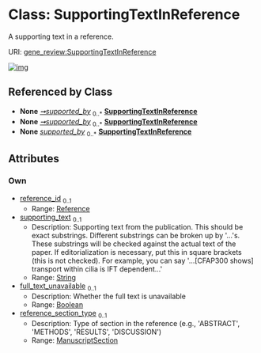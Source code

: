 
# Class: SupportingTextInReference

A supporting text in a reference.

URI: [gene_review:SupportingTextInReference](https://w3id.org/ai4curation/gene_review/SupportingTextInReference)


[![img](https://yuml.me/diagram/nofunky;dir:TB/class/[Reference]<reference_id%200..1-%20[SupportingTextInReference&#124;supporting_text:string%20%3F;full_text_unavailable:boolean%20%3F;reference_section_type:ManuscriptSection%20%3F],[CoreFunction]++-%20supported_by%200..*>[SupportingTextInReference],[ProposedOntologyTerm]++-%20supported_by%200..*>[SupportingTextInReference],[Review]++-%20supported_by%200..*>[SupportingTextInReference],[Review],[Reference],[ProposedOntologyTerm],[CoreFunction])](https://yuml.me/diagram/nofunky;dir:TB/class/[Reference]<reference_id%200..1-%20[SupportingTextInReference&#124;supporting_text:string%20%3F;full_text_unavailable:boolean%20%3F;reference_section_type:ManuscriptSection%20%3F],[CoreFunction]++-%20supported_by%200..*>[SupportingTextInReference],[ProposedOntologyTerm]++-%20supported_by%200..*>[SupportingTextInReference],[Review]++-%20supported_by%200..*>[SupportingTextInReference],[Review],[Reference],[ProposedOntologyTerm],[CoreFunction])

## Referenced by Class

 *  **None** *[➞supported_by](coreFunction__supported_by.md)*  <sub>0..\*</sub>  **[SupportingTextInReference](SupportingTextInReference.md)**
 *  **None** *[➞supported_by](proposedOntologyTerm__supported_by.md)*  <sub>0..\*</sub>  **[SupportingTextInReference](SupportingTextInReference.md)**
 *  **None** *[supported_by](supported_by.md)*  <sub>0..\*</sub>  **[SupportingTextInReference](SupportingTextInReference.md)**

## Attributes


### Own

 * [reference_id](reference_id.md)  <sub>0..1</sub>
     * Range: [Reference](Reference.md)
 * [supporting_text](supporting_text.md)  <sub>0..1</sub>
     * Description: Supporting text from the publication. This should be exact substrings. Different substrings can be broken up by '...'s. These substrings will be checked against the actual text of the paper. If editorialization is necessary, put this in square brackets (this is not checked). For example, you can say '...[CFAP300 shows] transport within cilia is IFT dependent...'
     * Range: [String](types/String.md)
 * [full_text_unavailable](full_text_unavailable.md)  <sub>0..1</sub>
     * Description: Whether the full text is unavailable
     * Range: [Boolean](types/Boolean.md)
 * [reference_section_type](reference_section_type.md)  <sub>0..1</sub>
     * Description: Type of section in the reference (e.g., 'ABSTRACT', 'METHODS', 'RESULTS', 'DISCUSSION')
     * Range: [ManuscriptSection](ManuscriptSection.md)
